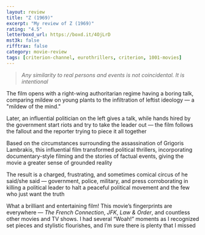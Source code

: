 ```yaml
---
layout: review
title: "Z (1969)"
excerpt: "My review of Z (1969)"
rating: "4.5"
letterboxd_url: https://boxd.it/4OjLrD
mst3k: false
rifftrax: false
category: movie-review
tags: [criterion-channel, eurothrillers, criterion, 1001-movies]
---
```


<blockquote><i>Any similarity to real persons and events is not coincidental. It is intentional</i></blockquote>

The film opens with a right-wing authoritarian regime having a boring talk, comparing mildew on young plants to the infiltration of leftist ideology — a "mildew of the mind."

Later, an influential politician on the left gives a talk, while hands hired by the government start riots and try to take the leader out — the film follows the fallout and the reporter trying to piece it all together

Based on the circumstances surrounding the assassination of Grigoris Lambrakis, this influential film transformed political thrillers, incorporating documentary-style filming and the stories of factual events, giving the movie a greater sense of grounded reality

The result is a charged, frustrating, and sometimes comical circus of he said/she said — government, police, military, and press corroborating in killing a political leader to halt a peaceful political movement and the few who just want the truth

What a brilliant and entertaining film! This movie’s fingerprints are everywhere — <i>The French Connection</i>, <i>JFK</i>, <i>Law & Order</i>, and countless other movies and TV shows. I had several “Woah!” moments as I recognized set pieces and stylistic flourishes, and I’m sure there is plenty that I missed
